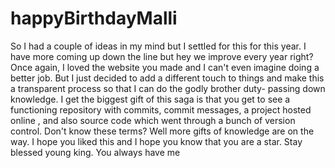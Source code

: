 # happyBirthdayMalli

So I had a couple of ideas in my mind but I settled for this for this year. I have more coming up down the line but hey we improve every year right? Once again, I loved the website you made and I can't even imagine doing a better job. But I just decided to add a different touch to things and make this a transparent process so that I can do the godly brother duty- passing down knowledge. I get the biggest gift of this saga is that you get to see a functioning repository with commits, commit messages, a project hosted online , and also source code which went through a bunch of version control. Don't know these terms? Well more gifts of knowledge are on the way. I hope you liked this and I hope you know that you are a star. Stay blessed young king. You always have me
